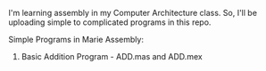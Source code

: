 I'm learning assembly in my Computer Architecture class. So, I'll be uploading simple to complicated programs in this repo.

<h>Simple Programs in Marie Assembly:</h>

1) Basic Addition Program - ADD.mas and ADD.mex
